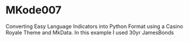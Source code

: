# MKode007
 Converting Easy Language Indicators into Python Format using a Casino Royale Theme and MkData. In this example I used 30yr JamesBonds
